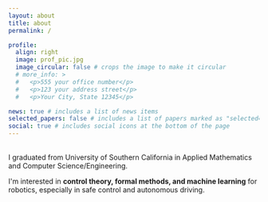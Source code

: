 ```yaml
---
layout: about
title: about
permalink: /

profile:
  align: right
  image: prof_pic.jpg
  image_circular: false # crops the image to make it circular
  # more_info: >
  #   <p>555 your office number</p>
  #   <p>123 your address street</p>
  #   <p>Your City, State 12345</p>

news: true # includes a list of news items
selected_papers: false # includes a list of papers marked as "selected={true}"
social: true # includes social icons at the bottom of the page
---
```


<br/>
I graduated from University of Southern California in Applied Mathematics and Computer Science/Engineering. 

I'm interested in **control theory, formal methods, and machine learning** for robotics, especially in safe control and autonomous driving.

<br/>


